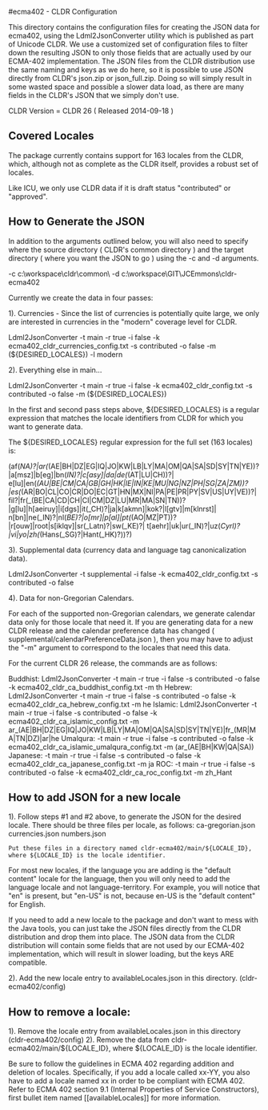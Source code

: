 #ecma402 - CLDR Configuration

This directory contains the configuration files for creating the JSON data for ecma402, using the Ldml2JsonConverter utility
which is published as part of Unicode CLDR. We use a customized set of configuration files to filter down the
resulting JSON to only those fields that are actually used by our ECMA-402 implementation. The JSON files from the
CLDR distribution use the same naming and keys as we do here, so it is possible to use JSON directly from CLDR's
json.zip or json_full.zip.  Doing so will simply result in some wasted space and possible a slower data load, as
there are many fields in the CLDR's JSON that we simply don't use.

CLDR Version = CLDR 26 ( Released 2014-09-18 )

## Covered Locales

The package currently contains support for 163 locales from the CLDR, which, although not as complete as the CLDR itself, provides a robust
set of locales.

Like ICU, we only use CLDR data if it is draft status "contributed" or "approved".

## How to Generate the JSON

In addition to the arguments outlined below, you will also need to specify where the source directory ( CLDR's common directory ) and the 
target directory ( where you want the JSON to go ) using the -c and -d arguments.

-c c:\workspace\cldr\common\ -d c:\workspace\GIT\JCEmmons\cldr-ecma402

Currently we create the data in four passes:

1). Currencies - Since the list of currencies is potentially quite large, we only are interested in currencies in the "modern" coverage level
for CLDR.

Ldml2JsonConverter -t main -r true -i false -k ecma402_cldr_currencies_config.txt -s contributed -o false
  -m (${DESIRED_LOCALES}) -l modern

2). Everything else in main...

Ldml2JsonConverter -t main -r true -i false -k ecma402_cldr_config.txt -s contributed -o false
  -m (${DESIRED_LOCALES})


In the first and second pass steps above, ${DESIRED_LOCALES} is a regular expression that matches the locale identifiers from CLDR
for which you want to generate data.

The ${DESIRED_LOCALES} regular expression for the full set (163 locales) is:

 (af(_NA)?|ar(_(AE|BH|DZ|EG|IQ|JO|KW|LB|LY|MA|OM|QA|SA|SD|SY|TN|YE))?|a[msz]|b[eg]|bn(_IN)?|c[asy]|da|de(_(AT|LU|CH))?|
 e[lu]|en(_(AU|BE|CM|CA|GB|GH|HK|IE|IN|KE|MU|NG|NZ|PH|SG|ZA|ZM))?|es(_(AR|BO|CL|CO|CR|DO|EC|GT|HN|MX|NI|PA|PE|PR|PY|SV|US|UY|VE))?|
 fil?|fr(_(BE|CA|CD|CH|CI|CM|DZ|LU|MR|MA|SN|TN))?|g[lu]|h[aeiruy]|i[dgs]|it(_CH)?|ja|k[akmn]|kok?|l[gtv]|m[klnrst]|
 n[bn]|ne(_IN)?|nl(_BE)?|o[mr]|p[al]|pt(_(AO|MZ|PT))?|r[ouw]|root|s[iklqv]|sr(_Latn)?|sw(_KE)?|
 t[aehr]|uk|ur(_IN)?|uz(_Cyrl)?|vi|yo|zh(_(Hans(_SG)?|Hant(_HK)?))?)

3). Supplemental data (currency data and language tag canonicalization data).

Ldml2JsonConverter -t supplemental -i false -k ecma402_cldr_config.txt -s contributed -o false

4). Data for non-Gregorian Calendars.

For each of the supported non-Gregorian calendars, we generate calendar data only for those locale that need it. If you are generating
data for a new CLDR release and the calendar preference data has changed ( supplemental/calendarPreferenceData.json ), then you may
have to adjust the "-m" argument to correspond to the locales that need this data.

For the current CLDR 26 release, the commands are as follows:

Buddhist: Ldml2JsonConverter -t main -r true -i false -s contributed -o false -k ecma402_cldr_ca_buddhist_config.txt -m th
Hebrew: Ldml2JsonConverter -t main -r true -i false -s contributed -o false -k ecma402_cldr_ca_hebrew_config.txt -m he
Islamic: Ldml2JsonConverter -t main -r true -i false -s contributed -o false -k ecma402_cldr_ca_islamic_config.txt
                            -m ar_(AE|BH|DZ|EG|IQ|JO|KW|LB|LY|MA|OM|QA|SA|SD|SY|TN|YE)|fr_(MR|MA|TN|DZ)|ar|he
Umalqura: -t main -r true -i false -s contributed -o false -k ecma402_cldr_ca_islamic_umalqura_config.txt -m (ar_(AE|BH|KW|QA|SA))
Japanese: -t main -r true -i false -s contributed -o false -k ecma402_cldr_ca_japanese_config.txt -m ja
ROC: -t main -r true -i false -s contributed -o false -k ecma402_cldr_ca_roc_config.txt -m zh_Hant

## How to add JSON for a new locale

1).   Follow steps #1 and #2 above, to generate the JSON for the desired locale.  There should be three files per locale, as follows:
	ca-gregorian.json
	currencies.json
	numbers.json
	
	Put these files in a directory named cldr-ecma402/main/${LOCALE_ID}, where ${LOCALE_ID} is the locale identifier.

For most new locales, if the language you are adding is the "default content" locale for the language, then
you will only need to add the language locale and not language-territory.  For example, you will notice that
"en" is present, but "en-US" is not, because en-US is the "default content" for English.

If you need to add a new locale to the package and don't want to mess with the Java tools, you can just take the JSON files
directly from the CLDR distribution and drop them into place.  The JSON data from the CLDR distribution will contain some
fields that are not used by our ECMA-402 implementation, which will result in slower loading, but the keys ARE compatible.
	
2). Add the new locale entry to availableLocales.json in this directory. (cldr-ecma402/config)

## How to remove a locale:

1). Remove the locale entry from availableLocales.json in this directory (cldr-ecma402/config)
2). Remove the data from cldr-ecma402/main/${LOCALE_ID}, where ${LOCALE_ID} is the locale identifier.

Be sure to follow the guidelines in ECMA 402 regarding addition and deletion of locales.  Specifically, if you add a locale
called xx-YY, you also have to add a locale named xx in order to be compliant with ECMA 402.
Refer to ECMA 402 section 9.1 (Internal Properties of Service Constructors), first bullet item named
[[availableLocales]] for more information.

